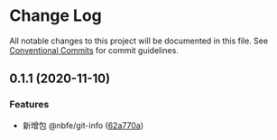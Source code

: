 # Change Log

All notable changes to this project will be documented in this file.
See [Conventional Commits](https://conventionalcommits.org) for commit guidelines.

## 0.1.1 (2020-11-10)


### Features

* 新增包 @nbfe/git-info ([62a770a](https://github.com/shuoshubao/nbfe/commit/62a770a))
